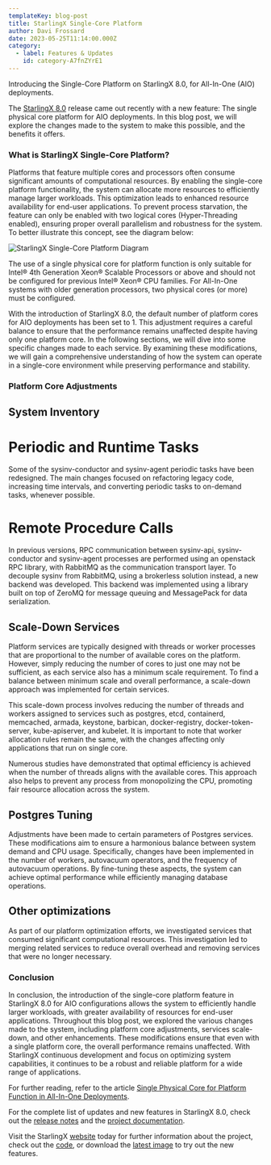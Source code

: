 ```yaml
---
templateKey: blog-post
title: StarlingX Single-Core Platform
author: Davi Frossard
date: 2023-05-25T11:14:00.000Z
category: 
  - label: Features & Updates
    id: category-A7fnZYrE1
---
```

Introducing the Single-Core Platform on StarlingX 8.0, for All-In-One (AIO) deployments. <!-- more -->

The [StarlingX 8.0](https://www.starlingx.io/blog/starlingx-release-8/) release came out recently with a new feature: The single physical core platform for AIO deployments. In this blog post, we will explore the changes made to the system to make this possible, and the benefits it offers.

### What is StarlingX Single-Core Platform?

Platforms that feature multiple cores and processors often consume significant amounts of computational resources. By enabling the single-core platform functionality, the system can allocate more resources to efficiently manage larger workloads. This optimization leads to enhanced resource availability for end-user applications. To prevent process starvation, the feature can only be enabled with two logical cores (Hyper-Threading enabled), ensuring proper overall parallelism and robustness for the system. To better illustrate this concept, see the diagram below:

![StarlingX Single-Core Platform Diagram](/img/single-core-diagram.png)

The use of a single physical core for platform function is only suitable for Intel® 4th Generation Xeon® Scalable Processors or above and should not be configured for previous Intel® Xeon® CPU families. For All-In-One systems with older generation processors, two physical cores (or more) must be configured.

With the introduction of StarlingX 8.0, the default number of platform cores for AIO deployments has been set to 1. This adjustment requires a careful balance to ensure that the performance remains unaffected despite having only one platform core. In the following sections, we will dive into some specific changes made to each service. By examining these modifications, we will gain a comprehensive understanding of how the system can operate in a single-core environment while preserving performance and stability.

### Platform Core Adjustments

## System Inventory

# Periodic and Runtime Tasks

Some of the sysinv-conductor and sysinv-agent periodic tasks have been redesigned. The main changes focused on refactoring legacy code, increasing time intervals, and converting periodic tasks to on-demand tasks, whenever possible.

# Remote Procedure Calls

In previous versions, RPC communication between sysinv-api, sysinv-conductor and sysinv-agent processes are performed using an openstack RPC library, with RabbitMQ as the communication transport layer. To decouple sysinv from RabbitMQ, using a brokerless solution instead, a new backend was developed. This backend was implemented using a library built on top of ZeroMQ for message queuing and MessagePack for data serialization.

## Scale-Down Services

Platform services are typically designed with threads or worker processes that are proportional to the number of available cores on the platform. However, simply reducing the number of cores to just one may not be sufficient, as each service also has a minimum scale requirement. To find a balance between minimum scale and overall performance, a scale-down approach was implemented for certain services.

This scale-down process involves reducing the number of threads and workers assigned to services such as postgres, etcd, containerd, memcached, armada, keystone, barbican, docker-registry, docker-token-server, kube-apiserver, and kubelet. It is important to note that worker allocation rules remain the same, with the changes affecting only applications that run on single core.

Numerous studies have demonstrated that optimal efficiency is achieved when the number of threads aligns with the available cores. This approach also helps to prevent any process from monopolizing the CPU, promoting fair resource allocation across the system.

## Postgres Tuning

Adjustments have been made to certain parameters of Postgres services. These modifications aim to ensure a harmonious balance between system demand and CPU usage. Specifically, changes have been implemented in the number of workers, autovacuum operators, and the frequency of autovacuum operations. By fine-tuning these aspects, the system can achieve optimal performance while efficiently managing database operations.

## Other optimizations

As part of our platform optimization efforts, we investigated services that consumed significant computational resources. This investigation led to merging related services to reduce overall overhead and removing services that were no longer necessary.

### Conclusion

In conclusion, the introduction of the single-core platform feature in StarlingX 8.0 for AIO configurations allows the system to efficiently handle larger workloads, with greater availability of resources for end-user applications. Throughout this blog post, we explored the various changes made to the system, including platform core adjustments, services scale-down, and other enhancements. These modifications ensure that even with a single platform core, the overall performance remains unaffected. With StarlingX continuous development and focus on optimizing system capabilities, it continues to be a robust and reliable platform for a wide range of applications.

For further reading, refer to the article [Single Physical Core for Platform Function in All-In-One Deployments](https://docs.starlingx.io/node_management/kubernetes/single-physical-core-for-platform-function-in-all-in-one-deployments-bec61d5a13f4.html).

For the complete list of updates and new features in StarlingX 8.0, check out the [release notes](https://docs.starlingx.io/releasenotes/r8-0-release-notes-6a6ef57f4d99.html) and the [project documentation](https://docs.starlingx.io).

Visit the StarlingX [website](https://www.starlingx.io) today for further information about the project, check out the [code](https://opendev.org/starlingx), or download the [latest image](http://mirror.starlingx.cengn.ca/mirror/starlingx/release/) to try out the new features.
